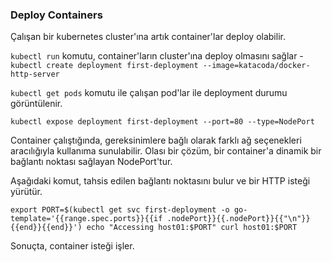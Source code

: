 
### Deploy Containers

Çalışan bir kubernetes cluster'ına artık container'lar deploy olabilir.

`kubectl run` komutu, container'ların cluster'ına deploy olmasını sağlar -
 `kubectl create deployment first-deployment --image=katacoda/docker-http-server`

`kubectl get pods` komutu ile çalışan pod'lar ile deployment durumu görüntülenir.

`kubectl expose deployment first-deployment --port=80 --type=NodePort`

Container çalıştığında, gereksinimlere bağlı olarak farklı ağ seçenekleri aracılığıyla kullanıma sunulabilir. Olası bir çözüm, bir container'a dinamik bir bağlantı noktası sağlayan NodePort'tur. 

Aşağıdaki komut, tahsis edilen bağlantı noktasını bulur ve bir HTTP isteği yürütür.

`export PORT=$(kubectl get svc first-deployment -o go-template='{{range.spec.ports}}{{if .nodePort}}{{.nodePort}}{{"\n"}}{{end}}{{end}}')
echo "Accessing host01:$PORT"
curl host01:$PORT`

Sonuçta, container isteği işler.
